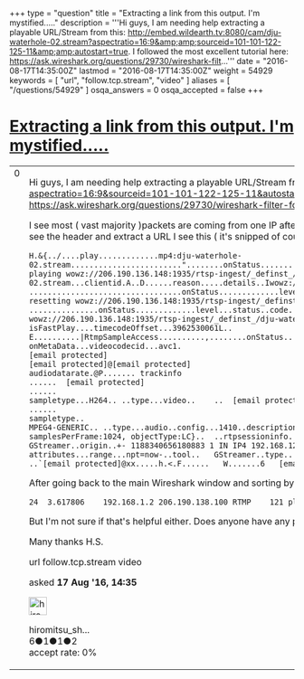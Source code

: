 +++
type = "question"
title = "Extracting a link from this output. I&#x27;m mystified....."
description = '''Hi guys, I am needing help extracting a playable URL/Stream from this: http://embed.wildearth.tv:8080/cam/dju-waterhole-02.stream?aspectratio=16:9&amp;amp;sourceid=101-101-122-125-11&amp;amp;autostart=true. I followed the most excellent tutorial here: https://ask.wireshark.org/questions/29730/wireshark-filt...'''
date = "2016-08-17T14:35:00Z"
lastmod = "2016-08-17T14:35:00Z"
weight = 54929
keywords = [ "url", "follow.tcp.stream", "video" ]
aliases = [ "/questions/54929" ]
osqa_answers = 0
osqa_accepted = false
+++

<div class="headNormal">

# [Extracting a link from this output. I'm mystified.....](/questions/54929/extracting-a-link-from-this-output-im-mystified)

</div>

<div id="main-body">

<div id="askform">

<table id="question-table" style="width:100%;"><colgroup><col style="width: 50%" /><col style="width: 50%" /></colgroup><tbody><tr class="odd"><td style="width: 30px; vertical-align: top"><div class="vote-buttons"><span id="post-54929-upvote" class="ajax-command post-vote up" rel="nofollow" title="I like this post (click again to cancel)"> </span><div id="post-54929-score" class="post-score" title="current number of votes">0</div><span id="post-54929-downvote" class="ajax-command post-vote down" rel="nofollow" title="I dont like this post (click again to cancel)"> </span> <span id="favorite-mark" class="ajax-command favorite-mark" rel="nofollow" title="mark/unmark this question as favorite (click again to cancel)"> </span><div id="favorite-count" class="favorite-count"></div></div></td><td><div id="item-right"><div class="question-body"><p>Hi guys, I am needing help extracting a playable URL/Stream from this: <a href="http://embed.wildearth.tv:8080/cam/dju-waterhole-02.stream?aspectratio=16:9&amp;sourceid=101-101-122-125-11&amp;autostart=true">http://embed.wildearth.tv:8080/cam/dju-waterhole-02.stream?aspectratio=16:9&amp;sourceid=101-101-122-125-11&amp;autostart=true</a>. I followed the most excellent tutorial here: <a href="https://ask.wireshark.org/questions/29730/wireshark-filter-for-finding-url-of-live-stream-video">https://ask.wireshark.org/questions/29730/wireshark-filter-for-finding-url-of-live-stream-video</a> and ran into a big dead end.</p><p>I see most ( vast majority )packets are coming from one IP after I sorted based on packets. When I look at Conversations -&gt; TCP, to try to see the header and extract a URL I see this ( it's snipped of course ).</p><pre><code>H.&amp;{../....play.............mp4:dju-waterhole-02.stream........................&quot;........onStatus.............level...status..code...NetStream.Play.Stop..description..ZStopped playing wowz://206.190.136.148:1935/rtsp-ingest/_definst_/dju-waterhole-02.stream...clientid.A..D......reason.....details..Iwowz://206.190.136.148:1935/rtsp-ingest/_definst_/dju-waterhole-02.stream..  .................................onStatus.............level...status..code...NetStream.Play.Reset..description..`Playing and resetting wowz://206.190.136.148:1935/rtsp-ingest/_definst_/dju-waterhole-02.stream...clientid.A..D......  ...............onStatus.............level...status..code...NetStream.Play.Start..description..ZStarted playing wowz://206.190.136.148:1935/rtsp-ingest/_definst_/dju-waterhole-02.stream...clientid.A..D.....
isFastPlay....timecodeOffset...3962530061L..    E..........|RtmpSampleAccess..........,........onStatus...code...NetStream.Data.Start.. ............. ....E.........
onMetaData...videocodecid...avc1.
[email protected]
[email protected]@[email protected]
audiodatarate.@P....... trackinfo
......  [email protected]
......
sampletype...H264.. ..type...video..    ..  [email protected]@.......language...eng..sampledescription
......
sampletype..
MPEG4-GENERIC.. ..type...audio..config...1410..description..W{AACFrame: codec:AAC, channels:2, frequency:16000, samplesPerFrame:1024, objectType:LC}..  ..rtpsessioninfo...information...rtsp-server..name...Session streamed with GStreamer..origin..+- 1188340656180883 1 IN IP4 192.168.123.252..timing...0 0..protocolversion...0.
attributes...range...npt=now-..tool..   GStreamer..type..   broadcast.. ..  ..  ......&amp; ..........M.)....gM.)..
..`[email protected]@xx.....h.&lt;.F......   W.......6   [email protected]</code></pre><p>After going back to the main Wireshark window and sorting by RTMP, I did discover this...</p><pre><code>24  3.617806    192.168.1.2 206.190.138.100 RTMP    121 play(&#39;mp4:dju-waterhole-02.stream&#39;)</code></pre><p>But I'm not sure if that's helpful either. Does anyone have any pointers to send me in the right direction?</p><p>Many thanks H.S.</p></div><div id="question-tags" class="tags-container tags"><span class="post-tag tag-link-url" rel="tag" title="see questions tagged &#39;url&#39;">url</span> <span class="post-tag tag-link-follow.tcp.stream" rel="tag" title="see questions tagged &#39;follow.tcp.stream&#39;">follow.tcp.stream</span> <span class="post-tag tag-link-video" rel="tag" title="see questions tagged &#39;video&#39;">video</span></div><div id="question-controls" class="post-controls"></div><div class="post-update-info-container"><div class="post-update-info post-update-info-user"><p>asked <strong>17 Aug '16, 14:35</strong></p><img src="https://secure.gravatar.com/avatar/0722deaee4f613f726a8a186c776b229?s=32&amp;d=identicon&amp;r=g" class="gravatar" width="32" height="32" alt="hiromitsu_shinaka&#39;s gravatar image" /><p><span>hiromitsu_sh...</span><br />
<span class="score" title="6 reputation points">6</span><span title="1 badges"><span class="badge1">●</span><span class="badgecount">1</span></span><span title="1 badges"><span class="silver">●</span><span class="badgecount">1</span></span><span title="2 badges"><span class="bronze">●</span><span class="badgecount">2</span></span><br />
<span class="accept_rate" title="Rate of the user&#39;s accepted answers">accept rate:</span> <span title="hiromitsu_shinaka has no accepted answers">0%</span></p></div></div><div id="comments-container-54929" class="comments-container"></div><div id="comment-tools-54929" class="comment-tools"></div><div class="clear"></div><div id="comment-54929-form-container" class="comment-form-container"></div><div class="clear"></div></div></td></tr></tbody></table>

</div>

</div>

